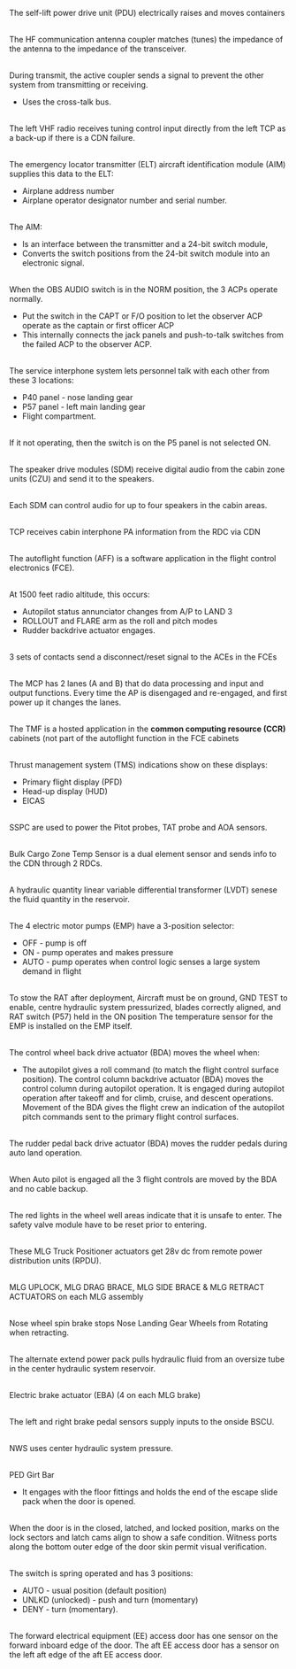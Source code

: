 The self-lift power drive unit (PDU) electrically raises and moves containers<br/><br/>

The HF communication antenna coupler matches (tunes) the impedance of the antenna to the impedance of the transceiver.<br/><br/>

During transmit, the active coupler sends a signal to prevent the other system from transmitting or receiving. 
- Uses the cross-talk bus. <br/><br/>

The left VHF radio receives tuning control input directly from the left TCP as a back-up if there is a CDN failure. <br/><br/>

The emergency locator transmitter (ELT) aircraft identification module (AIM) supplies this data to the ELT: 
- Airplane address number 
- Airplane operator designator number and serial number. <br/><br/>

The AIM:
- Is an interface between the transmitter and a 24-bit switch module,
- Converts the switch positions from the 24-bit switch module into an electronic signal. <br/><br/>

When the OBS AUDIO switch is in the NORM position, the 3 ACPs operate normally.
- Put the switch in the CAPT or F/O position to let the observer ACP operate as the captain or first officer ACP
- This internally connects the jack panels and push-to-talk switches from the failed ACP to the observer ACP. <br/><br/>

The service interphone system lets personnel talk with each other from these 3 locations:
- P40 panel - nose landing gear
- P57 panel - left main landing gear
- Flight compartment. <br/><br/>

If it not operating, then the switch is on the P5 panel is not selected ON. <br/><br/>

The speaker drive modules (SDM) receive digital audio from the cabin zone units (CZU) and send it to the speakers. <br/><br/>

Each SDM can control audio for up to four speakers in the cabin areas. <br/><br/>

TCP receives cabin interphone PA information from the RDC via CDN <br/><br/>

The autoflight function (AFF) is a software application in the flight control electronics (FCE). <br/><br/>

At 1500 feet radio altitude, this occurs:
- Autopilot status annunciator changes from A/P to LAND 3
- ROLLOUT and FLARE arm as the roll and pitch modes
- Rudder backdrive actuator engages. <br/><br/>

3 sets of contacts send a disconnect/reset signal to the ACEs in the FCEs <br/><br/>

The MCP has 2 lanes (A and B) that do data processing and input and output functions. Every time the AP is disengaged and re-engaged, and first power up it changes the lanes. <br/><br/>

The TMF is a hosted application in the **common computing resource (CCR)** cabinets (not part of the autoflight function in the FCE cabinets <br/><br/>

Thrust management system (TMS) indications show on these displays: 
- Primary flight display (PFD) 
- Head-up display (HUD) 
- EICAS <br/><br/>

SSPC are used to power the Pitot probes, TAT probe and AOA sensors.<br/><br/>

Bulk Cargo Zone Temp Sensor is a dual element sensor and sends info to the CDN through 2 RDCs. <br/><br/>

A hydraulic quantity linear variable differential transformer (LVDT) senese the fluid quantity in the reservoir. <br/><br/>

The 4 electric motor pumps (EMP) have a 3-position selector: 
- OFF - pump is off 
- ON - pump operates and makes pressure 
- AUTO - pump operates when control logic senses a large system demand in flight <br/><br/>

To stow the RAT after deployment, Aircraft must be on ground, GND TEST to enable, centre hydraulic system pressurized, blades correctly aligned, and RAT switch (P57) held in the ON position 
The temperature sensor for the EMP is installed on the EMP itself. <br/><br/>

The control wheel back drive actuator (BDA) moves the wheel when: 
- The autopilot gives a roll command (to match the flight control surface position). 
The control column backdrive actuator (BDA) moves the control column during autopilot operation. It is engaged during autopilot operation after takeoff and for climb, cruise, and descent operations. Movement of the BDA gives the flight crew an indication of the autopilot pitch commands sent to the primary flight control surfaces. <br/><br/>

The rudder pedal back drive actuator (BDA) moves the rudder pedals during auto land operation.<br/><br/>

When Auto pilot is engaged all the 3 flight controls are moved by the BDA and no cable backup. <br/><br/>

The red lights in the wheel well areas indicate that it is unsafe to enter. The safety valve module have to be reset prior to entering. <br/><br/>

These MLG Truck Positioner actuators get 28v dc from remote power distribution units (RPDU). <br/><br/>

MLG UPLOCK, MLG DRAG BRACE, MLG SIDE BRACE & MLG RETRACT ACTUATORS on each MLG assembly <br/><br/>

Nose wheel spin brake stops Nose Landing Gear Wheels from Rotating when retracting. <br/><br/>

The alternate extend power pack pulls hydraulic fluid from an oversize tube in the center hydraulic system reservoir. <br/><br/>

Electric brake actuator (EBA) (4 on each MLG brake) <br/><br/>

The left and right brake pedal sensors supply inputs to the onside BSCU. <br/><br/>

NWS uses center hydraulic system pressure. <br/><br/>

PED Girt Bar 
- It engages with the floor fittings and holds the end of the escape slide pack when the door is opened. <br/><br/>

When the door is in the closed, latched, and locked position, marks on the lock sectors and latch cams align to show a safe condition. Witness ports along the bottom outer edge of the door skin permit visual verification. <br/><br/>

The switch is spring operated and has 3 positions: 
- AUTO - usual position (default position) 
- UNLKD (unlocked) - push and turn (momentary) 
- DENY - turn (momentary). <br/><br/>

The forward electrical equipment (EE) access door has one sensor on the forward inboard edge of the door. The aft EE access door has a sensor on the left aft edge of the aft EE access door. <br/><br/>

